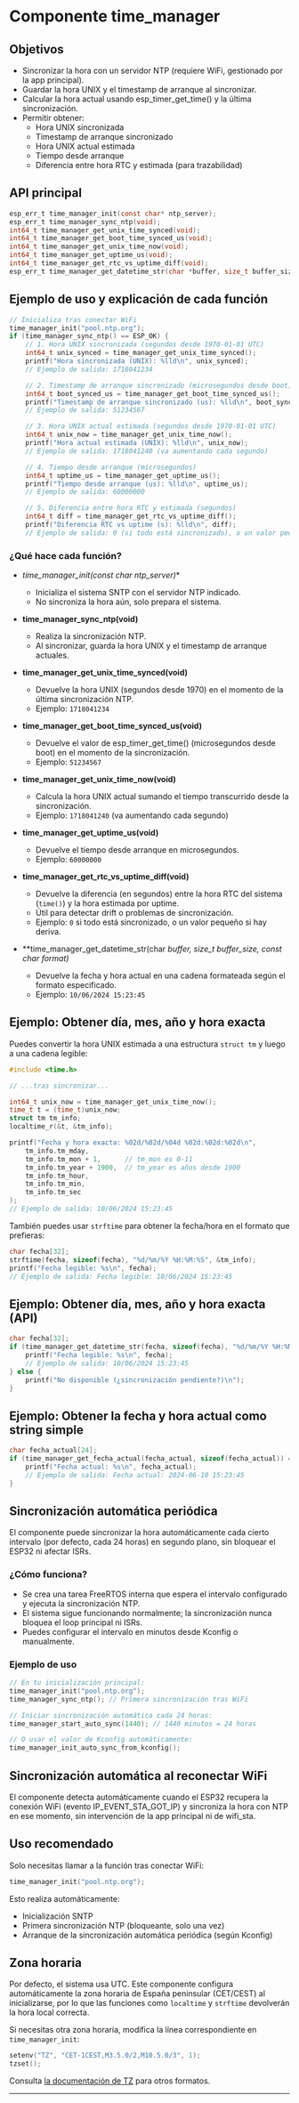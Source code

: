 # Componente time_manager

## Objetivos

- Sincronizar la hora con un servidor NTP (requiere WiFi, gestionado por la app principal).
- Guardar la hora UNIX y el timestamp de arranque al sincronizar.
- Calcular la hora actual usando esp_timer_get_time() y la última sincronización.
- Permitir obtener:
  - Hora UNIX sincronizada
  - Timestamp de arranque sincronizado
  - Hora UNIX actual estimada
  - Tiempo desde arranque
  - Diferencia entre hora RTC y estimada (para trazabilidad)

## API principal

```c
esp_err_t time_manager_init(const char* ntp_server);
esp_err_t time_manager_sync_ntp(void);
int64_t time_manager_get_unix_time_synced(void);
int64_t time_manager_get_boot_time_synced_us(void);
int64_t time_manager_get_unix_time_now(void);
int64_t time_manager_get_uptime_us(void);
int64_t time_manager_get_rtc_vs_uptime_diff(void);
esp_err_t time_manager_get_datetime_str(char *buffer, size_t buffer_size, const char *format);
```

## Ejemplo de uso y explicación de cada función

```c
// Inicializa tras conectar WiFi
time_manager_init("pool.ntp.org");
if (time_manager_sync_ntp() == ESP_OK) {
    // 1. Hora UNIX sincronizada (segundos desde 1970-01-01 UTC)
    int64_t unix_synced = time_manager_get_unix_time_synced();
    printf("Hora sincronizada (UNIX): %lld\n", unix_synced);
    // Ejemplo de salida: 1718041234

    // 2. Timestamp de arranque sincronizado (microsegundos desde boot)
    int64_t boot_synced_us = time_manager_get_boot_time_synced_us();
    printf("Timestamp de arranque sincronizado (us): %lld\n", boot_synced_us);
    // Ejemplo de salida: 51234567

    // 3. Hora UNIX actual estimada (segundos desde 1970-01-01 UTC)
    int64_t unix_now = time_manager_get_unix_time_now();
    printf("Hora actual estimada (UNIX): %lld\n", unix_now);
    // Ejemplo de salida: 1718041240 (va aumentando cada segundo)

    // 4. Tiempo desde arranque (microsegundos)
    int64_t uptime_us = time_manager_get_uptime_us();
    printf("Tiempo desde arranque (us): %lld\n", uptime_us);
    // Ejemplo de salida: 60000000

    // 5. Diferencia entre hora RTC y estimada (segundos)
    int64_t diff = time_manager_get_rtc_vs_uptime_diff();
    printf("Diferencia RTC vs uptime (s): %lld\n", diff);
    // Ejemplo de salida: 0 (si todo está sincronizado), o un valor pequeño si hay drift
```

### ¿Qué hace cada función?

- **time_manager_init(const char* ntp_server)**
  - Inicializa el sistema SNTP con el servidor NTP indicado.
  - No sincroniza la hora aún, solo prepara el sistema.

- **time_manager_sync_ntp(void)**
  - Realiza la sincronización NTP.
  - Al sincronizar, guarda la hora UNIX y el timestamp de arranque actuales.

- **time_manager_get_unix_time_synced(void)**
  - Devuelve la hora UNIX (segundos desde 1970) en el momento de la última sincronización NTP.
  - Ejemplo: `1718041234`

- **time_manager_get_boot_time_synced_us(void)**
  - Devuelve el valor de esp_timer_get_time() (microsegundos desde boot) en el momento de la sincronización.
  - Ejemplo: `51234567`

- **time_manager_get_unix_time_now(void)**
  - Calcula la hora UNIX actual sumando el tiempo transcurrido desde la sincronización.
  - Ejemplo: `1718041240` (va aumentando cada segundo)

- **time_manager_get_uptime_us(void)**
  - Devuelve el tiempo desde arranque en microsegundos.
  - Ejemplo: `60000000`

- **time_manager_get_rtc_vs_uptime_diff(void)**
  - Devuelve la diferencia (en segundos) entre la hora RTC del sistema (`time()`) y la hora estimada por uptime.
  - Útil para detectar drift o problemas de sincronización.
  - Ejemplo: `0` si todo está sincronizado, o un valor pequeño si hay deriva.

- **time_manager_get_datetime_str(char *buffer, size_t buffer_size, const char *format)**
  - Devuelve la fecha y hora actual en una cadena formateada según el formato especificado.
  - Ejemplo: `10/06/2024 15:23:45`

## Ejemplo: Obtener día, mes, año y hora exacta

Puedes convertir la hora UNIX estimada a una estructura `struct tm` y luego a una cadena legible:

```c
#include <time.h>

// ...tras sincronizar...

int64_t unix_now = time_manager_get_unix_time_now();
time_t t = (time_t)unix_now;
struct tm tm_info;
localtime_r(&t, &tm_info);

printf("Fecha y hora exacta: %02d/%02d/%04d %02d:%02d:%02d\n",
    tm_info.tm_mday,
    tm_info.tm_mon + 1,      // tm_mon es 0-11
    tm_info.tm_year + 1900,  // tm_year es años desde 1900
    tm_info.tm_hour,
    tm_info.tm_min,
    tm_info.tm_sec
);
// Ejemplo de salida: 10/06/2024 15:23:45
```

También puedes usar `strftime` para obtener la fecha/hora en el formato que prefieras:

```c
char fecha[32];
strftime(fecha, sizeof(fecha), "%d/%m/%Y %H:%M:%S", &tm_info);
printf("Fecha legible: %s\n", fecha);
// Ejemplo de salida: Fecha legible: 10/06/2024 15:23:45
```

## Ejemplo: Obtener día, mes, año y hora exacta (API)

```c
char fecha[32];
if (time_manager_get_datetime_str(fecha, sizeof(fecha), "%d/%m/%Y %H:%M:%S") == ESP_OK) {
    printf("Fecha legible: %s\n", fecha);
    // Ejemplo de salida: 10/06/2024 15:23:45
} else {
    printf("No disponible (¿sincronización pendiente?)\n");
}
```

## Ejemplo: Obtener la fecha y hora actual como string simple

```c
char fecha_actual[24];
if (time_manager_get_fecha_actual(fecha_actual, sizeof(fecha_actual)) == ESP_OK) {
    printf("Fecha actual: %s\n", fecha_actual);
    // Ejemplo de salida: Fecha actual: 2024-06-10 15:23:45
}
```

## Sincronización automática periódica

El componente puede sincronizar la hora automáticamente cada cierto intervalo (por defecto, cada 24 horas) en segundo plano, sin bloquear el ESP32 ni afectar ISRs.

### ¿Cómo funciona?

- Se crea una tarea FreeRTOS interna que espera el intervalo configurado y ejecuta la sincronización NTP.
- El sistema sigue funcionando normalmente; la sincronización nunca bloquea el loop principal ni ISRs.
- Puedes configurar el intervalo en minutos desde Kconfig o manualmente.

### Ejemplo de uso

```c
// En tu inicialización principal:
time_manager_init("pool.ntp.org");
time_manager_sync_ntp(); // Primera sincronización tras WiFi

// Iniciar sincronización automática cada 24 horas:
time_manager_start_auto_sync(1440); // 1440 minutos = 24 horas

// O usar el valor de Kconfig automáticamente:
time_manager_init_auto_sync_from_kconfig();
```

## Sincronización automática al reconectar WiFi

El componente detecta automáticamente cuando el ESP32 recupera la conexión WiFi (evento IP_EVENT_STA_GOT_IP) y sincroniza la hora con NTP en ese momento, sin intervención de la app principal ni de wifi_sta.

## Uso recomendado

Solo necesitas llamar a la función tras conectar WiFi:

```c
time_manager_init("pool.ntp.org");
```

Esto realiza automáticamente:
- Inicialización SNTP
- Primera sincronización NTP (bloqueante, solo una vez)
- Arranque de la sincronización automática periódica (según Kconfig)

## Zona horaria

Por defecto, el sistema usa UTC. Este componente configura automáticamente la zona horaria de España peninsular (CET/CEST) al inicializarse, por lo que las funciones como `localtime` y `strftime` devolverán la hora local correcta.

Si necesitas otra zona horaria, modifica la línea correspondiente en `time_manager_init`:

```c
setenv("TZ", "CET-1CEST,M3.5.0/2,M10.5.0/3", 1);
tzset();
```

Consulta [la documentación de TZ](https://www.gnu.org/software/libc/manual/html_node/TZ-Variable.html) para otros formatos.

---
